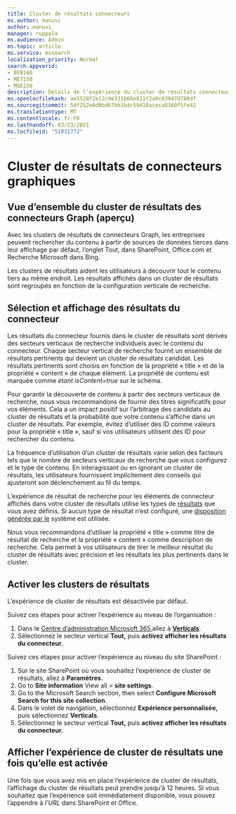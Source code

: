```yaml
---
title: Cluster de résultats connecteurs
ms.author: manusi
author: manusi
manager: ruppala
ms.audience: Admin
ms.topic: article
ms.service: mssearch
localization_priority: Normal
search.appverid:
- BFB160
- MET150
- MOE150
description: Détails de l’expérience du cluster de résultats connecteurs
ms.openlocfilehash: ae5528f2e12c9e331b66e821f2a9c03947d788df
ms.sourcegitcommit: 5df252e6d0bd67bb1b4c59418aceca8369f5fe42
ms.translationtype: MT
ms.contentlocale: fr-FR
ms.lasthandoff: 03/23/2021
ms.locfileid: "51031772"
---
```

# <a name="graph-connectors-result-cluster"></a>Cluster de résultats de connecteurs graphiques

## <a name="overview-of-the-graph-connectors-result-cluster-preview"></a>Vue d’ensemble du cluster de résultats des connecteurs Graph (aperçu)  

Avec les clusters de résultats de connecteurs Graph, les entreprises peuvent  rechercher du contenu à partir de sources de données tierces dans leur affichage par défaut, l’onglet Tout, dans SharePoint, Office.com et Recherche Microsoft dans Bing.

Les clusters de résultats aident les utilisateurs à découvrir tout le contenu tiers au même endroit. Les résultats affichés dans un cluster de résultats sont regroupés en fonction de la configuration verticale de recherche.

## <a name="how-connector-results-are-selected-and-displayed"></a>Sélection et affichage des résultats du connecteur

Les résultats du connecteur fournis dans le cluster de résultats sont dérivés des secteurs verticaux de recherche individuels avec le contenu du connecteur. Chaque secteur vertical de recherche fournit un ensemble de résultats pertinents qui devient un cluster de résultats candidat. Les résultats pertinents sont choisis en fonction de la propriété « title » et de la propriété « content » de chaque élément. La propriété de contenu est marquée comme *étant isContent=true* sur le schéma.

Pour garantir la découverte de contenu à partir des secteurs verticaux de recherche, nous vous recommandons de fournir des titres significatifs pour vos éléments. Cela a un impact positif sur l’arbitrage des candidats au cluster de résultats et la probabilité que votre contenu s’affiche dans un cluster de résultats. Par exemple, évitez d’utiliser des ID comme valeurs pour la propriété « title », sauf si vos utilisateurs utilisent des ID pour rechercher du contenu.

La fréquence d’utilisation d’un cluster de résultats varie selon des facteurs tels que le nombre de secteurs verticaux de recherche que vous configurez et le type de contenu. En interagissant ou en ignorant un cluster de résultats, les utilisateurs fournissent implicitement des conseils qui ajusteront son déclenchement au fil du temps.

L’expérience de résultat de recherche pour les éléments de connecteur affichés dans votre cluster de résultats utilise les types de [résultats](./customize-search-page.md#create-your-own-result-type) que vous avez définis. Si aucun type de résultat n’est configuré, une [disposition générée par le](./customize-search-page.md#default-search-result-layout) système est utilisée. 

Nous vous recommandons d’utiliser la propriété « title » comme titre de résultat de recherche et la propriété « content » comme description de recherche. Cela permet à vos utilisateurs de tirer le meilleur résultat du cluster de résultats avec précision et les résultats les plus pertinents dans le cluster. 

## <a name="enable-result-clusters"></a>Activer les clusters de résultats
  
L’expérience de cluster de résultats est désactivée par défaut.  

Suivez ces étapes pour activer l’expérience au niveau de l’organisation :

1. Dans le [Centre d’administration Microsoft 365,](https://admin.microsoft.com)allez à [**Verticals**](https://admin.microsoft.com/Adminportal/Home#/MicrosoftSearch/verticals).
2. Sélectionnez le secteur vertical **Tout,** puis **activez afficher les résultats du connecteur.** 


Suivez ces étapes pour activer l’expérience au niveau du site SharePoint :

1. Sur le site SharePoint où vous souhaitez l’expérience de cluster de résultats, allez à **Paramètres.**
2. Go to **Site information** View all > **site settings**.
3. Go to the Microsoft Search section, then select **Configure Microsoft Search for this site collection**.
4. Dans le volet de navigation, sélectionnez **Expérience personnalisée,** puis sélectionnez **Verticals**.
5. Sélectionnez le secteur vertical **Tout,** puis **activez afficher les résultats du connecteur.**

## <a name="view-the-result-cluster-experience-after-it-is-enabled"></a>Afficher l’expérience de cluster de résultats une fois qu’elle est activée

Une fois que vous avez mis en place l’expérience de cluster de résultats, l’affichage du cluster de résultats peut prendre jusqu’à 12 heures. Si vous souhaitez que l’expérience soit immédiatement disponible, vous pouvez l’appendre à *l’URL* dans SharePoint et Office.